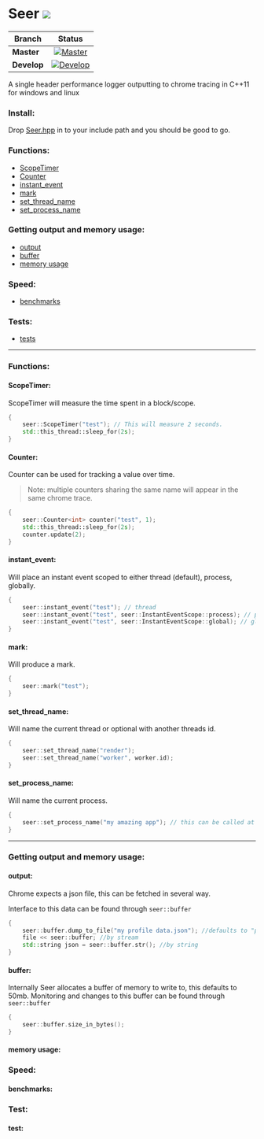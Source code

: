 
# Seer <a href="#"><img src="https://img.shields.io/badge/C++-11-blue.svg?style=flat-square"></a>

| Branch        | Status        |
| ------------- |:-------------:|
| **Master**    | [![Master](https://travis-ci.org/ThomasMonkman/Seer.svg?branch=master)](https://travis-ci.org/ThomasMonkman/Seer)|
| **Develop**   | [![Develop](https://travis-ci.org/ThomasMonkman/Seer.svg?branch=develop)](https://travis-ci.org/ThomasMonkman/Seer) |

A single header performance logger outputting to chrome tracing in C++11 for windows and linux

### Install:
Drop [Seer.hpp](https://github.com/ThomasMonkman/Seer/blob/master/Seer.hpp) in to your include path and you should be good to go.
### Functions:
- [ScopeTimer](#1)
- [Counter](#2)
- [instant_event](#3)
- [mark](#4)
- [set_thread_name](#5)
- [set_process_name](#6)

### Getting output and memory usage:
- [output](#101)
- [buffer](#102)
- [memory usage](#103)

### Speed:
- [benchmarks](#201)

### Tests:
- [tests](#301)
<hr>

### Functions:
#### ScopeTimer: <a id="1"></a>
ScopeTimer will measure the time spent in a block/scope.
```c++
{
    seer::ScopeTimer("test"); // This will measure 2 seconds.
    std::this_thread::sleep_for(2s);
}
```

#### Counter: <a id="2"></a>
Counter can be used for tracking a value over time. 
> Note: multiple counters sharing the same name will appear in the same chrome trace.
```c++
{
    seer::Counter<int> counter("test", 1);
    std::this_thread::sleep_for(2s);
    counter.update(2);
}
```

#### instant_event: <a id="3"></a>
Will place an instant event scoped to either thread (default), process, globally.
```c++
{
	seer::instant_event("test"); // thread
	seer::instant_event("test", seer::InstantEventScope::process); // process
	seer::instant_event("test", seer::InstantEventScope::global); // global
}
```

#### mark: <a id="4"></a>
Will produce a mark.
```c++
{
	seer::mark("test");
}
```

#### set_thread_name: <a id="5"></a>
Will name the current thread or optional with another threads id.
```c++
{
	seer::set_thread_name("render");
	seer::set_thread_name("worker", worker.id);
}
```

#### set_process_name: <a id="6"></a>
Will name the current process.
```c++
{
	seer::set_process_name("my amazing app"); // this can be called at any point in time
}
```
<hr>

### Getting output and memory usage:
#### output: <a id="101"></a>
Chrome expects a json file, this can be fetched in several way.

Interface to this data can be found through `seer::buffer`
```c++
{
	seer::buffer.dump_to_file("my profile data.json"); //defaults to "profile.json"
	file << seer::buffer; //by stream
	std::string json = seer::buffer.str(); //by string
}
```
#### buffer: <a id="102"></a>
Internally Seer allocates a buffer of memory to write to,  this defaults to 50mb. Monitoring and changes to this buffer can be found through `seer::buffer`
```c++
{
	seer::buffer.size_in_bytes();
}
```
#### memory usage: <a id="103"></a>


### Speed:
#### benchmarks: <a id="201"></a>

### Test:
#### test: <a id="301"></a>
